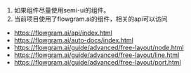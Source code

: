 1. 如果组件尽量使用semi-ui的组件。
2. 当前项目使用了flowgram.ai的组件，相关的api可以访问
- https://flowgram.ai/api/index.html
- https://flowgram.ai/auto-docs/index.html
- https://flowgram.ai/guide/advanced/free-layout/node.html
- https://flowgram.ai/guide/advanced/free-layout/line.html
- https://flowgram.ai/guide/advanced/free-layout/port.html
